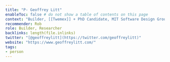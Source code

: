 ```yaml
---
title: "P- Geoffrey Litt"
enableToc: false # do not show a table of contents on this page
context: "Builder, [[Twemex]] + PhD Candidate, MIT Software Design Group"
recommender: Rob
role: Builder, Researcher
backlinks: length(file.inlinks) 
twitter: "[@geoffreylitt](https://twitter.com/geoffreylitt)"
website: "https://www.geoffreylitt.com/"
tags:
- person
---
```


